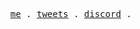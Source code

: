 <p align="center">
  <samp>
    <a href="https://github.com/ImEmaz">me</a> .
    <a href="https://twitter.com/EmazTheDev">tweets</a> .
    <a href="https://discord.gg/global">discord</a> .
  </samp>
</p>
